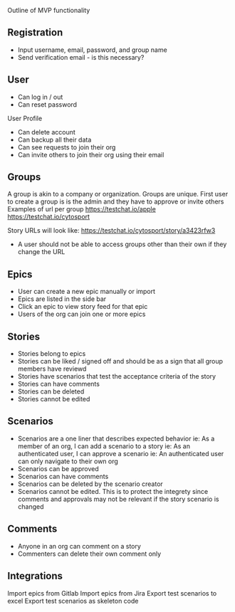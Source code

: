 Outline of MVP functionality

Registration
----
- Input username, email, password, and group name
- Send verification email - is this necessary?

User
----
- Can log in / out
- Can reset password

User Profile
- Can delete account
- Can backup all their data
- Can see requests to join their org
- Can invite others to join their org using their email

Groups
----
A group is akin to a company or organization. Groups are unique. First user to create a group is
is the admin and they have to approve or invite others
Examples of url per group
https://testchat.io/apple
https://testchat.io/cytosport 

Story URLs will look like:
https://testchat.io/cytosport/story/a3423rfw3

- A user should not be able to access groups other than their own if they change the URL

Epics
----
- User can create a new epic manually or import
- Epics are listed in the side bar
- Click an epic to view story feed for that epic
- Users of the org can join one or more epics

Stories
----
- Stories belong to epics
- Stories can be liked / signed off and should be as a sign that all group members have reviewd
- Stories have scenarios that test the acceptance criteria of the story
- Stories can have comments
- Stories can be deleted
- Stories cannot be edited 

Scenarios
---
- Scenarios are a one liner that describes expected behavior
ie: As a member of an org, I can add a scenario to a story
ie: As an authenticated user, I can approve a scenario
ie: An authenticated user can only navigate to their own org
- Scenarios can be approved
- Scenarios can have comments
- Scenarios can be deleted by the scenario creator
- Scenarios cannot be edited. This is to protect the integrety since comments and approvals may not be relevant if the story scenario is changed

Comments
---
- Anyone in an org can comment on a story
- Commenters can delete their own comment only


Integrations
----
Import epics from Gitlab
Import epics from Jira
Export test scenarios to excel 
Export test scenarios as skeleton code
